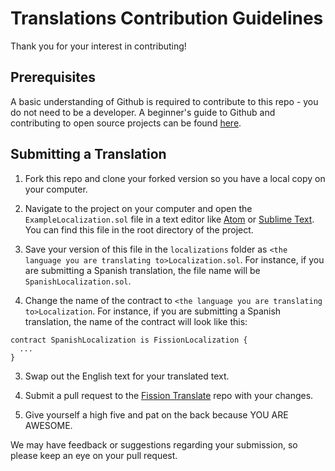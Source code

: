 # Translations Contribution Guidelines

Thank you for your interest in contributing!

## Prerequisites

A basic understanding of Github is required to contribute to this repo - you do not need to be a developer. A beginner's guide to Github and contributing to open source projects can be found [here](https://handbook.enspiral.com/guides/github_for_beginners.html).

## Submitting a Translation

1. Fork this repo and clone your forked version so you have a local copy on your computer.

1. Navigate to the project on your computer and open the `ExampleLocalization.sol` file in a text editor like [Atom](https://atom.io/) or [Sublime Text](https://www.sublimetext.com/). You can find this file in the root directory of the project.

2. Save your version of this file in the `localizations` folder as `<the language you are translating to>Localization.sol`. For instance, if you are submitting a Spanish translation, the file name will be `SpanishLocalization.sol`.

3. Change the name of the contract to `<the language you are translating to>Localization`. For instance, if you are submitting a Spanish translation, the name of the contract will look like this:

```solidity
contract SpanishLocalization is FissionLocalization {
  ...
}
```

3. Swap out the English text for your translated text.

4. Submit a pull request to the [Fission Translate](https://github.com/jenncoop/fission-translate) repo with your changes.

5. Give yourself a high five and pat on the back because YOU ARE AWESOME.


We may have feedback or suggestions regarding your submission, so please keep an eye on your pull request.
